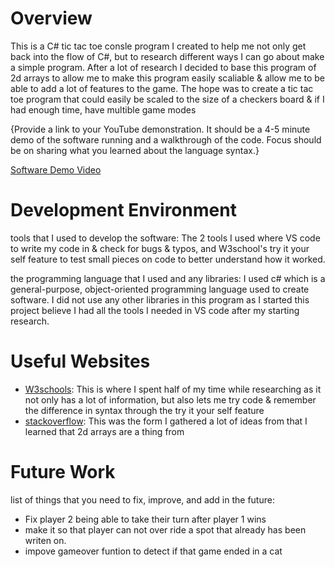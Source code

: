 # Overview

This is a C# tic tac toe consle program I created to help me not only get back into the flow of C#, but to research different ways I can go about make a simple program. After a lot of research I decided to base this program of 2d arrays to allow me to make this program easily scaliable & allow me to be able to add a lot of features to the game. The hope was to create a tic tac toe program that could easily be scaled to the size of a checkers board & if I had enough time, have multible game modes

{Provide a link to your YouTube demonstration. It should be a 4-5 minute demo of the software running and a walkthrough of the code. Focus should be on sharing what you learned about the language syntax.}

[Software Demo Video](https://youtu.be/YjUpBB9JdCw)

# Development Environment
tools that I used to develop the software:
The 2 tools I used where VS code to write my code in & check for bugs & typos, and W3school's try it your self feature to test small pieces on code to better understand how it worked.

the programming language that I used and any libraries:
I used c# which is a general-purpose, object-oriented programming language used to create software. I did not use any other libraries in this program as I started this project believe I had all the tools I needed in VS code after my starting research.

# Useful Websites

- [W3schools](https://www.w3schools.com/cs/index.php): This is where I spent half of my time while researching as it not only has a lot of information, but also lets me try code & remember the difference in syntax through the try it your self feature
- [stackoverflow](https://stackoverflow.com): This was the form I gathered a lot of ideas from that I learned that 2d arrays are a thing from

# Future Work
list of things that you need to fix, improve, and add in the future:

- Fix player 2 being able to take their turn after player 1 wins
- make it so that player can not over ride a spot that already has been writen on.
- impove gameover funtion to detect if that game ended in a cat